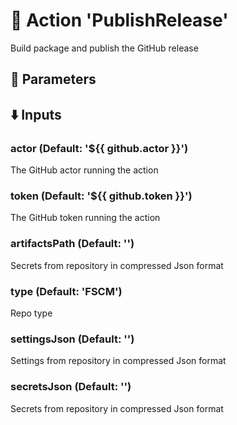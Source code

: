 # :rocket: Action 'PublishRelease' 
Build package and publish the GitHub release 
## :wrench: Parameters 
## :arrow_down: Inputs 
### actor (Default: '${{ github.actor }}') 
 The GitHub actor running the action 

### token (Default: '${{ github.token }}') 
 The GitHub token running the action 

### artifactsPath (Default: '') 
 Secrets from repository in compressed Json format 

### type (Default: 'FSCM') 
 Repo type 

### settingsJson (Default: '') 
 Settings from repository in compressed Json format 

### secretsJson (Default: '') 
 Secrets from repository in compressed Json format 


